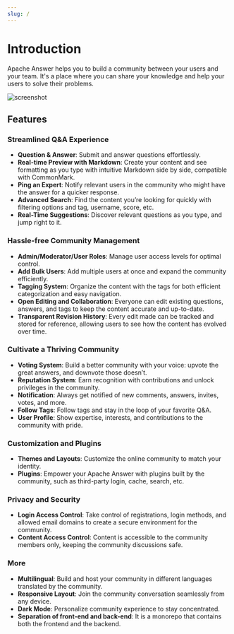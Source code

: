 ```yaml
---
slug: /
---
```


# Introduction

Apache Answer helps you to build a community between your users and your team. It's a place where you can share your knowledge and help your users to solve their problems.

![screenshot](/img/screenshot.png)

## Features

### Streamlined Q&A Experience

- **Question & Answer**: Submit and answer questions effortlessly.
- **Real-time Preview with Markdown**: Create your content and see formatting as you type with intuitive Markdown side by side, compatible with CommonMark.
- **Ping an Expert**: Notify relevant users in the community who might have the answer for a quicker response.
- **Advanced Search**: Find the content you’re looking for quickly with filtering options and tag, username, score, etc.
- **Real-Time Suggestions**: Discover relevant questions as you type, and jump right to it.

### Hassle-free Community Management

- **Admin/Moderator/User Roles**: Manage user access levels for optimal control.
- **Add Bulk Users**: Add multiple users at once and expand the community efficiently.
- **Tagging System**: Organize the content with the tags for both efficient categorization and easy navigation.
- **Open Editing and Collaboration**: Everyone can edit existing questions, answers, and tags to keep the content accurate and up-to-date.
- **Transparent Revision History**: Every edit made can be tracked and stored for reference, allowing users to see how the content has evolved over time.

### Cultivate a Thriving Community

- **Voting System**: Build a better community with your voice: upvote the great answers, and downvote those doesn’t.
- **Reputation System**: Earn recognition with contributions and unlock privileges in the community.
- **Notification**: Always get notified of new comments, answers, invites, votes, and more.
- **Follow Tags**: Follow tags and stay in the loop of your favorite Q&A.
- **User Profile**: Show expertise, interests, and contributions to the community with pride.

### Customization and Plugins

- **Themes and Layouts**: Customize the online community to match your identity.
- **Plugins**: Empower your Apache Answer with plugins built by the community, such as third-party login, cache, search, etc.

### Privacy and Security

- **Login Access Control**: Take control of registrations, login methods, and allowed email domains to create a secure environment for the community.
- **Content Access Control**: Content is accessible to the community members only, keeping the community discussions safe.

### More

- **Multilingual**: Build and host your community in different languages translated by the community.
- **Responsive Layout**: Join the community conversation seamlessly from any device.
- **Dark Mode**: Personalize community experience to stay concentrated.
- **Separation of front-end and back-end**: It is a monorepo that contains both the frontend and the backend.
